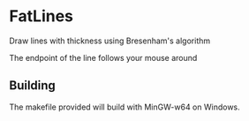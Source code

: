 # FatLines
Draw lines with thickness using Bresenham's algorithm

The endpoint of the line follows your mouse around

Building
--------
The makefile provided will build with MinGW-w64 on Windows.
